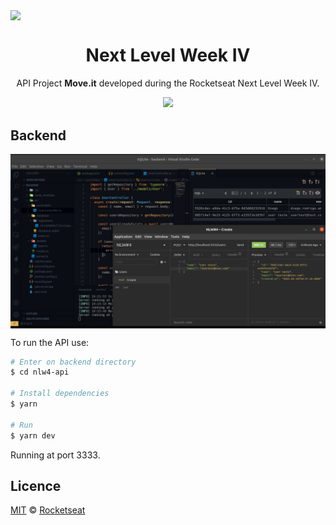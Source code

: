 <img src="https://pbs.twimg.com/profile_banners/867362170392203265/1612207077/1500x500" align="center"></img>
<h1 align="center">Next Level Week IV</h1>
<p align="center">API Project <strong>Move.it</strong> developed during the Rocketseat Next Level Week IV.
</p>

<p align="center">
  <a aria-label="NodeJs version" href="https://github.com/nodejs/node/blob/master/doc/changelogs/CHANGELOG_V12.md#12.14.1">
    <img src="https://img.shields.io/badge/node.js@lts-12.14.1-informational?logo=Node.JS"></img>
  </a>
</p>


## Backend

<img align="center" src="backend.png"></img>

To run the API use:
```bash
# Enter on backend directory
$ cd nlw4-api

# Install dependencies
$ yarn

# Run
$ yarn dev
```
Running at port 3333.

## Licence

[MIT](./LICENSE) &copy; [Rocketseat](https://rocketseat.com.br/)
